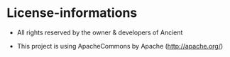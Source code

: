 # License-informations

- All rights reserved by the owner & developers of Ancient

- This project is using ApacheCommons by Apache (http://apache.org/)

